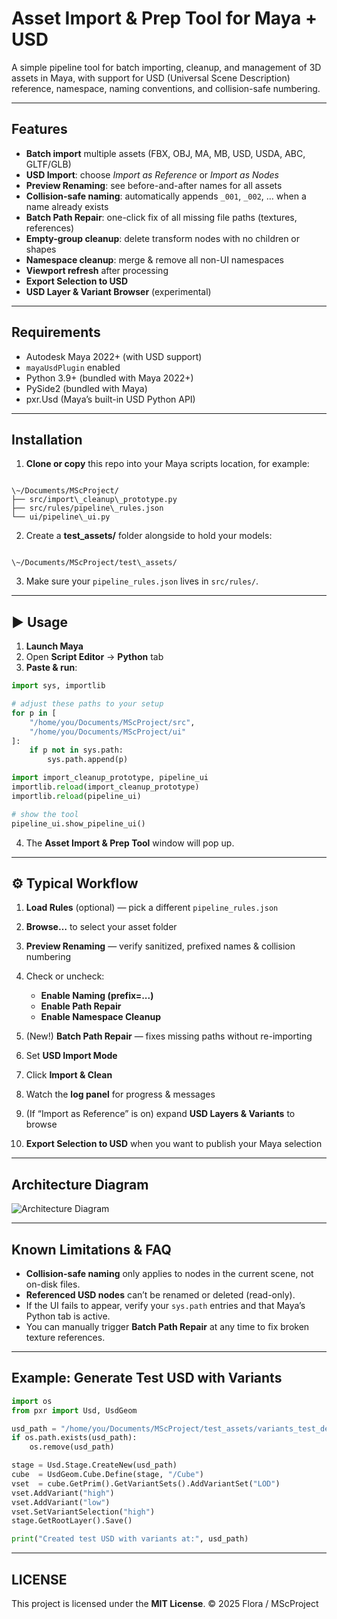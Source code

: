 
# Asset Import & Prep Tool for Maya + USD

A simple pipeline tool for batch importing, cleanup, and management of 3D assets in Maya, with support for USD (Universal Scene Description) reference, namespace, naming conventions, and collision-safe numbering.

---

##  Features

- **Batch import** multiple assets (FBX, OBJ, MA, MB, USD, USDA, ABC, GLTF/GLB)  
- **USD Import**: choose *Import as Reference* or *Import as Nodes*  
- **Preview Renaming**: see before-and-after names for all assets  
- **Collision-safe naming**: automatically appends `_001`, `_002`, … when a name already exists  
- **Batch Path Repair**: one-click fix of all missing file paths (textures, references)  
- **Empty-group cleanup**: delete transform nodes with no children or shapes  
- **Namespace cleanup**: merge & remove all non-UI namespaces  
- **Viewport refresh** after processing  
- **Export Selection to USD**  
- **USD Layer & Variant Browser** (experimental)  

---

##  Requirements

- Autodesk Maya 2022+ (with USD support)  
- `mayaUsdPlugin` enabled  
- Python 3.9+ (bundled with Maya 2022+)  
- PySide2 (bundled with Maya)  
- pxr.Usd (Maya’s built-in USD Python API)  

---

##  Installation

1. **Clone or copy** this repo into your Maya scripts location, for example:  
```

\~/Documents/MScProject/
├── src/import\_cleanup\_prototype.py
├── src/rules/pipeline\_rules.json
└── ui/pipeline\_ui.py

```
2. Create a **test_assets/** folder alongside to hold your models:  
```

\~/Documents/MScProject/test\_assets/

````
3. Make sure your `pipeline_rules.json` lives in `src/rules/`.  

---

## ▶️ Usage

1. **Launch Maya**  
2. Open **Script Editor** → **Python** tab  
3. **Paste & run**:
```python
import sys, importlib

# adjust these paths to your setup
for p in [
    "/home/you/Documents/MScProject/src",
    "/home/you/Documents/MScProject/ui"
]:
    if p not in sys.path:
        sys.path.append(p)

import import_cleanup_prototype, pipeline_ui
importlib.reload(import_cleanup_prototype)
importlib.reload(pipeline_ui)

# show the tool
pipeline_ui.show_pipeline_ui()
````

4. The **Asset Import & Prep Tool** window will pop up.

---

## ⚙️ Typical Workflow

1. **Load Rules** (optional) — pick a different `pipeline_rules.json`
2. **Browse…** to select your asset folder
3. **Preview Renaming** — verify sanitized, prefixed names & collision numbering
4. Check or uncheck:

   * **Enable Naming (prefix=...)**
   * **Enable Path Repair**
   * **Enable Namespace Cleanup**
5. (New!) **Batch Path Repair** — fixes missing paths without re-importing
6. Set **USD Import Mode**
7. Click **Import & Clean**
8. Watch the **log panel** for progress & messages
9. (If “Import as Reference” is on) expand **USD Layers & Variants** to browse
10. **Export Selection to USD** when you want to publish your Maya selection

---

##  Architecture Diagram

![Architecture Diagram](docs/architecture_diagram.png)

---

##  Known Limitations & FAQ

* **Collision-safe naming** only applies to nodes in the current scene, not on-disk files.
* **Referenced USD nodes** can’t be renamed or deleted (read-only).
* If the UI fails to appear, verify your `sys.path` entries and that Maya’s Python tab is active.
* You can manually trigger **Batch Path Repair** at any time to fix broken texture references.

---

##  Example: Generate Test USD with Variants

```python
import os
from pxr import Usd, UsdGeom

usd_path = "/home/you/Documents/MScProject/test_assets/variants_test_demo.usda"
if os.path.exists(usd_path):
    os.remove(usd_path)

stage = Usd.Stage.CreateNew(usd_path)
cube  = UsdGeom.Cube.Define(stage, "/Cube")
vset  = cube.GetPrim().GetVariantSets().AddVariantSet("LOD")
vset.AddVariant("high")
vset.AddVariant("low")
vset.SetVariantSelection("high")
stage.GetRootLayer().Save()

print("Created test USD with variants at:", usd_path)
```

---

##  LICENSE

This project is licensed under the **MIT License**.
© 2025 Flora / MScProject


